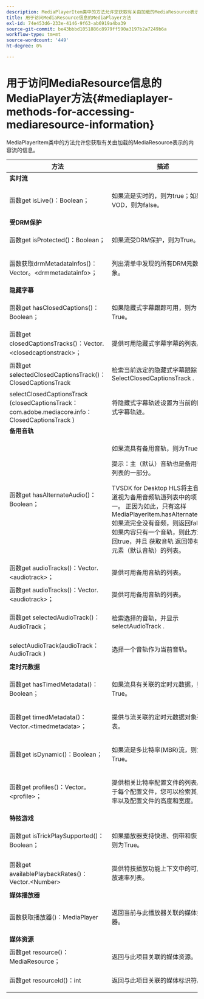 ```yaml
---
description: MediaPlayerItem类中的方法允许您获取有关由加载的MediaResource表示的内容流的信息。
title: 用于访问MediaResource信息的MediaPlayer方法
exl-id: 74e453d6-233e-4146-9f63-ab6919a4ba39
source-git-commit: be43bbbd1051886c8979ff590a3197b2a7249b6a
workflow-type: tm+mt
source-wordcount: '449'
ht-degree: 0%

---
```


# 用于访问MediaResource信息的MediaPlayer方法{#mediaplayer-methods-for-accessing-mediaresource-information}

MediaPlayerItem类中的方法允许您获取有关由加载的MediaResource表示的内容流的信息。

<table frame="all" colsep="1" rowsep="1" id="table_77B55D506FE24326A03D97AA087231FF"> 
 <thead> 
  <tr rowsep="1"> 
   <th colname="2" class="entry"> 方法 </th> 
   <th colname="3" class="entry"> 描述 </th> 
  </tr> 
 </thead>
 <tbody> 
  <tr rowsep="1"> 
   <td colname="1"> <b>实时流 </b> </td> 
   <td colname="2"> </td>
  </tr> 
  <tr rowsep="1"> 
   <td colname="2"> <span class="codeph"> 函数get isLive()：Boolean； </span> </td> 
   <td colname="3"> <p>如果流是实时的，则为true；如果是VOD，则为false。 </p> </td> 
  </tr> 
  <tr rowsep="1"> 
   <td colname="1"> <b>受DRM保护</b> </td> 
   <td colname="2"> </td>
  </tr> 
  <tr rowsep="1"> 
   <td colname="2"> <span class="codeph"> 函数get isProtected()：Boolean； </span> </td> 
   <td colname="3"> <p>如果流受DRM保护，则为True。 </p> </td> 
  </tr> 
  <tr rowsep="1"> 
   <td colname="2"> <span class="codeph"> 函数获取drmMetadataInfos()： Vector。&lt;drmmetadatainfo&gt;； </span> </td> 
   <td colname="3"> <p>列出清单中发现的所有DRM元数据对象。 </p> </td> 
  </tr> 
  <tr rowsep="1"> 
   <td colname="1"> <b>隐藏字幕</b> </td> 
   <td colname="2"> </td>
  </tr> 
  <tr rowsep="1"> 
   <td colname="2"> <span class="codeph"> 函数get hasClosedCaptions()：Boolean； </span> </td> 
   <td colname="3"> <p>如果隐藏式字幕跟踪可用，则为True。 </p> </td> 
  </tr> 
  <tr rowsep="1"> 
   <td colname="2"> <span class="codeph"> 函数get closedCaptionsTracks()：Vector.&lt;closedcaptionstrack&gt;； </span> </td> 
   <td colname="3"> <p>提供可用隐藏式字幕字幕的列表。 </p> </td> 
  </tr> 
  <tr rowsep="1"> 
   <td colname="2"> <span class="codeph"> 函数get selectedClosedCaptionsTrack()：ClosedCaptionsTrack </span> </td> 
   <td colname="3"> <p>检索当前选定的隐藏式字幕跟踪 <span class="codeph"> SelectClosedCaptionsTrack </span>. </p> </td> 
  </tr> 
  <tr rowsep="1"> 
   <td colname="2"> <span class="codeph"> selectClosedCaptionsTrack (closedCaptionsTrack： com.adobe.mediacore.info：ClosedCaptionsTrack ) </span> </td> 
   <td colname="3"> <p>将隐藏式字幕轨迹设置为当前的隐藏式字幕轨迹。 </p> </td> 
  </tr> 
  <tr rowsep="1"> 
   <td colname="1"> <b>备用音轨 </b> </td> 
   <td colname="2"> </td>
  </tr> 
  <tr rowsep="1"> 
   <td colname="2"> <span class="codeph"> 函数get hasAlternateAudio()：Boolean； </span> </td> 
   <td colname="3"> <p>如果流具有备用音轨，则为True。 </p> <p>提示：主（默认）音轨也是备用音轨列表的一部分。 </p> <p>TVSDK for Desktop HLS将主音频轨道视为备用音频轨道列表中的项目之一。 正因为如此，只有这样 <span class="codeph"> MediaPlayerItem.hasAlternateAudio </span> 如果流完全没有音频，则返回false。 如果内容只有一个音轨，则此方法返回true，并且 <span class="codeph"> 获取音轨 </span> 返回带有单个元素（默认音轨）的列表。 </p> </td> 
  </tr> 
  <tr rowsep="1"> 
   <td colname="2"> <span class="codeph"> 函数get audioTracks()：Vector.&lt;audiotrack&gt;； </span> </td> 
   <td colname="3"> 提供可用备用音轨的列表。 </td> 
  </tr> 
  <tr rowsep="1"> 
   <td colname="2"> <span class="codeph"> 函数get audioTracks()：Vector.&lt;audiotrack&gt;； </span> </td> 
   <td colname="3"> <p>提供可用备用音轨的列表。 </p> </td> 
  </tr> 
  <tr rowsep="1"> 
   <td colname="2"> <span class="codeph"> 函数get selectedAudioTrack()：AudioTrack； </span> </td> 
   <td colname="3"> <p>检索选择的音轨，并显示 <span class="codeph"> selectAudioTrack </span>. </p> </td> 
  </tr> 
  <tr rowsep="1"> 
   <td colname="2"> <span class="codeph"> selectAudioTrack(audioTrack： AudioTrack ) </span> </td> 
   <td colname="3"> <p>选择一个音轨作为当前音轨。 </p> </td> 
  </tr> 
  <tr rowsep="1"> 
   <td colname="1"> <b>定时元数据</b> </td> 
   <td colname="2"> </td>
  </tr> 
  <tr rowsep="1"> 
   <td colname="2"> <span class="codeph"> 函数get hasTimedMetadata()：Boolean； </span> </td> 
   <td colname="3"> <p>如果流具有关联的定时元数据，则为True。 </p> </td> 
  </tr> 
  <tr rowsep="1"> 
   <td colname="2"> <span class="codeph"> 函数get timedMetadata()：Vector.&lt;timedmetadata&gt;； </span> </td> 
   <td colname="3"> <p>提供与流关联的定时元数据对象列表。 </p> </td> 
  </tr> 
  <tr rowsep="1"> 
   <td colname="2"> <span class="codeph"> 函数get isDynamic()：Boolean； </span> </td> 
   <td colname="3"> <p>如果流是多比特率(MBR)流，则为True。 </p> </td> 
  </tr> 
  <tr rowsep="1"> 
   <td colname="2"> <span class="codeph"> 函数get profiles()：Vector。&lt;profile&gt;； </span> </td> 
   <td colname="3"> <p>提供相关比特率配置文件的列表。 对于每个配置文件，您可以检索其比特率以及配置文件的高度和宽度。 </p> </td> 
  </tr> 
  <tr rowsep="1"> 
   <td colname="1"> <b>特技游戏 </b> </td> 
   <td colname="2"> </td>
  </tr> 
  <tr rowsep="1"> 
   <td colname="2"> <span class="codeph"> 函数get isTrickPlaySupported()：Boolean； </span> </td> 
   <td colname="3"> <p>如果播放器支持快进、倒带和恢复，则为True。 </p> </td> 
  </tr> 
  <tr rowsep="1"> 
   <td colname="2"> <span class="codeph"> 函数get availablePlaybackRates()：Vector.&lt;Number&gt; </span> </td> 
   <td colname="3"> <p>提供特技播放功能上下文中的可用播放速率列表。 </p> </td> 
  </tr> 
  <tr rowsep="1"> 
   <td colname="1"> <b>媒体播放器 </b> </td> 
   <td colname="2"> </td>
  </tr> 
  <tr rowsep="1"> 
   <td colname="2"> <span class="codeph"> 函数获取播放器()：MediaPlayer </span> </td> 
   <td colname="3"> <p>返回当前与此播放器关联的媒体播放器。 </p> </td> 
  </tr> 
  <tr rowsep="1"> 
   <td colname="1"> <b>媒体资源</b> </td> 
   <td colname="2"> </td>
  </tr> 
  <tr rowsep="1"> 
   <td colname="2"> <span class="codeph"> 函数get resource()：MediaResource； </span> </td> 
   <td colname="3"> <p>返回与此项目关联的媒体资源。 </p> </td> 
  </tr> 
  <tr rowsep="0"> 
   <td colname="2"> <span class="codeph"> 函数get resourceId()：int </span> </td> 
   <td colname="3"> <p>返回与此项目关联的媒体标识符。 </p> </td> 
  </tr> 
 </tbody> 
</table>
